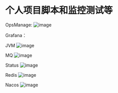 # 个人项目脚本和监控测试等

OpsManage:
![image](https://github.com/wanyadi/wan_shell/blob/master/OpsManage.jpg)

Grafana：

JVM
![image](https://github.com/wanyadi/wan_shell/blob/master/grafana/JVM.jpg)

MQ
![image](https://github.com/wanyadi/wan_shell/blob/master/grafana/MQ.jpg)

Status
![image](https://github.com/wanyadi/wan_shell/blob/master/grafana/Status.jpg)

Redis
![image](https://github.com/wanyadi/wan_shell/blob/master/grafana/Redis.jpg)

Nacos
![image](https://github.com/wanyadi/wan_shell/blob/master/grafana/Nacos.jpg)
